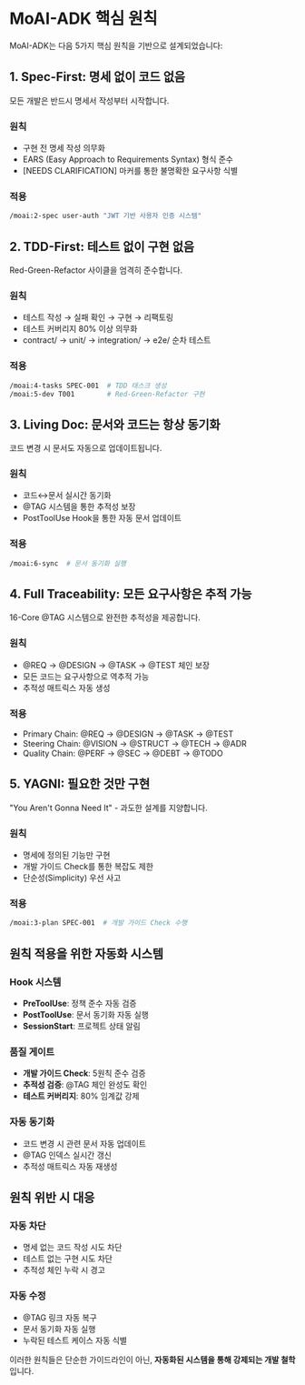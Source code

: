 # MoAI-ADK 핵심 원칙

MoAI-ADK는 다음 5가지 핵심 원칙을 기반으로 설계되었습니다:

## 1. Spec-First: 명세 없이 코드 없음

모든 개발은 반드시 명세서 작성부터 시작합니다.

### 원칙
- 구현 전 명세 작성 의무화
- EARS (Easy Approach to Requirements Syntax) 형식 준수
- [NEEDS CLARIFICATION] 마커를 통한 불명확한 요구사항 식별

### 적용
```bash
/moai:2-spec user-auth "JWT 기반 사용자 인증 시스템"
```

## 2. TDD-First: 테스트 없이 구현 없음

Red-Green-Refactor 사이클을 엄격히 준수합니다.

### 원칙
- 테스트 작성 → 실패 확인 → 구현 → 리팩토링
- 테스트 커버리지 80% 이상 의무화
- contract/ → unit/ → integration/ → e2e/ 순차 테스트

### 적용
```bash
/moai:4-tasks SPEC-001  # TDD 태스크 생성
/moai:5-dev T001        # Red-Green-Refactor 구현
```

## 3. Living Doc: 문서와 코드는 항상 동기화

코드 변경 시 문서도 자동으로 업데이트됩니다.

### 원칙
- 코드↔문서 실시간 동기화
- @TAG 시스템을 통한 추적성 보장
- PostToolUse Hook을 통한 자동 문서 업데이트

### 적용
```bash
/moai:6-sync  # 문서 동기화 실행
```

## 4. Full Traceability: 모든 요구사항은 추적 가능

16-Core @TAG 시스템으로 완전한 추적성을 제공합니다.

### 원칙
- @REQ → @DESIGN → @TASK → @TEST 체인 보장
- 모든 코드는 요구사항으로 역추적 가능
- 추적성 매트릭스 자동 생성

### 적용
- Primary Chain: @REQ → @DESIGN → @TASK → @TEST
- Steering Chain: @VISION → @STRUCT → @TECH → @ADR
- Quality Chain: @PERF → @SEC → @DEBT → @TODO

## 5. YAGNI: 필요한 것만 구현

"You Aren't Gonna Need It" - 과도한 설계를 지양합니다.

### 원칙
- 명세에 정의된 기능만 구현
- 개발 가이드 Check를 통한 복잡도 제한
- 단순성(Simplicity) 우선 사고

### 적용
```bash
/moai:3-plan SPEC-001  # 개발 가이드 Check 수행
```

## 원칙 적용을 위한 자동화 시스템

### Hook 시스템
- **PreToolUse**: 정책 준수 자동 검증
- **PostToolUse**: 문서 동기화 자동 실행
- **SessionStart**: 프로젝트 상태 알림

### 품질 게이트
- **개발 가이드 Check**: 5원칙 준수 검증
- **추적성 검증**: @TAG 체인 완성도 확인
- **테스트 커버리지**: 80% 임계값 강제

### 자동 동기화
- 코드 변경 시 관련 문서 자동 업데이트
- @TAG 인덱스 실시간 갱신
- 추적성 매트릭스 자동 재생성

## 원칙 위반 시 대응

### 자동 차단
- 명세 없는 코드 작성 시도 차단
- 테스트 없는 구현 시도 차단
- 추적성 체인 누락 시 경고

### 자동 수정
- @TAG 링크 자동 복구
- 문서 동기화 자동 실행
- 누락된 테스트 케이스 자동 식별

이러한 원칙들은 단순한 가이드라인이 아닌, **자동화된 시스템을 통해 강제되는 개발 철학**입니다.
